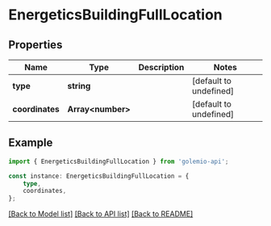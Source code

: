 # EnergeticsBuildingFullLocation


## Properties

Name | Type | Description | Notes
------------ | ------------- | ------------- | -------------
**type** | **string** |  | [default to undefined]
**coordinates** | **Array&lt;number&gt;** |  | [default to undefined]

## Example

```typescript
import { EnergeticsBuildingFullLocation } from 'golemio-api';

const instance: EnergeticsBuildingFullLocation = {
    type,
    coordinates,
};
```

[[Back to Model list]](../README.md#documentation-for-models) [[Back to API list]](../README.md#documentation-for-api-endpoints) [[Back to README]](../README.md)
